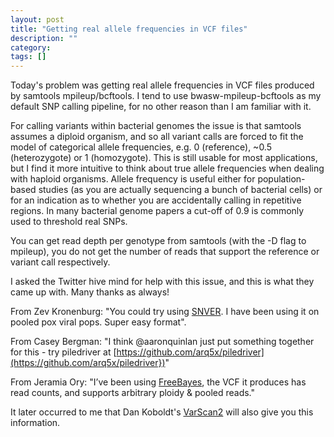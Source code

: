 ```yaml
---
layout: post
title: "Getting real allele frequencies in VCF files"
description: ""
category:  
tags: []
---
```



Today's problem was getting real allele frequencies in VCF files produced by samtools mpileup/bcftools. I tend to use bwasw-mpileup-bcftools as my default SNP calling pipeline, for no other reason than I am familiar with it.

For calling variants within bacterial genomes the issue is that samtools assumes a diploid organism, and so all variant calls are forced to fit the model of categorical allele frequencies, e.g. 0 (reference), ~0.5 (heterozygote) or 1 (homozygote). This is still usable for most applications, but I find it more intuitive to think about true allele frequencies when dealing with haploid organisms. Allele frequency is useful either for population-based studies (as you are actually sequencing a bunch of bacterial cells) or for an indication as to whether you are accidentally calling in repetitive regions. In many bacterial genome papers a cut-off of 0.9 is commonly used to threshold real SNPs.

You can get read depth per genotype from samtools (with the -D flag to mpileup), you do not get the number of reads that support the reference or variant call respectively.

I asked the Twitter hive mind for help with this issue, and this is what they came up with. Many thanks as always!

From Zev Kronenburg: "You could try using [SNVER](http://snver.sourceforge.net/).  I have been using it on pooled pox viral pops. Super easy format".

From Casey Bergman: "I think @aaronquinlan just put something together for this - try piledriver at [https://github.com/arq5x/piledriver](https://github.com/arq5x/piledriver})"

From Jeramia Ory: "I’ve been using [FreeBayes](https://github.com/ekg/freebayes), the VCF it produces has read counts, and supports arbitrary ploidy & pooled reads."

It later occurred to me that Dan Koboldt's [VarScan2](http://varscan.sourceforge.net/) will also give you this information.

